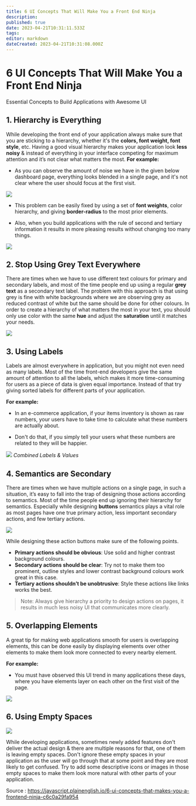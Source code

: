 ```yaml
---
title: 6 UI Concepts That Will Make You a Front End Ninja
description: 
published: true
date: 2023-04-21T10:31:11.533Z
tags: 
editor: markdown
dateCreated: 2023-04-21T10:31:08.000Z
---
```


# 6 UI Concepts That Will Make You a Front End Ninja

Essential Concepts to Build Applications with Awesome UI



## 1. Hierarchy is Everything
While developing the front end of your application always make sure that you are sticking to a hierarchy, whether it's the **colors, font weight, font style**, etc. Having a good visual hierarchy makes your application look **less noisy** & instead of everything in your interface competing for maximum attention and it’s not clear what matters the most.
**For example:**

- As you can observe the amount of noise we have in the given below dashboard page, everything looks blended in a single page, and it's not clear where the user should focus at the first visit.

![](https://miro.medium.com/max/2400/1*kNy4AhuhsvwiZZNSX3WS_w.png)

- This problem can be easily fixed by using a set of **font weights**, color hierarchy, and giving **border-radius** to the most prior elements.

- Also, when you build applications with the rule of second and tertiary information it results in more pleasing results without changing too many things.

![](https://miro.medium.com/max/2400/1*zcRjuky9s06qSo49RLfPZg.png)

## 2. Stop Using Grey Text Everywhere
There are times when we have to use different text colours for primary and secondary labels, and most of the time people end up using a regular **grey text** as a secondary text label.
The problem with this approach is that using grey is fine with white backgrounds where we are observing grey as reduced contrast of white but the same should be done for other colours.
In order to create a hierarchy of what matters the most in your text, you should only use color with the same **hue** and adjust the **saturation** until it matches your needs.

![](https://miro.medium.com/max/1400/1*dGJR_A0oP5NPuhQ94zulRw.png)

## 3. Using Labels
Labels are almost everywhere in application, but you might not even need as many labels.
Most of the time front-end developers give the same amount of attention to all the labels, which makes it more time-consuming for users as a piece of data is given equal importance.
Instead of that try giving sorted labels for different parts of your application.

**For example:**

- In an e-commerce application, if your items inventory is shown as raw numbers, your users have to take time to calculate what these numbers are actually about.

- Don't do that, if you simply tell your users what these numbers are related to they will be happier.

![](https://miro.medium.com/max/2000/1*34UoCUKooJ_GCfrq80jVyw.png)
*Combined Labels & Values*

## 4. Semantics are Secondary
There are times when we have multiple actions on a single page, in such a situation, it’s easy to fall into the trap of designing those actions according to semantics.
Most of the time people end up ignoring their hierarchy for semantics. Especially while designing **buttons** semantics plays a vital role as most pages have one true primary action, less important secondary actions, and few tertiary actions.

![](https://miro.medium.com/max/2000/1*xX3g_KBuKOOUlEvOU2Jh0w.png)

While designing these action buttons make sure of the following points.
- **Primary actions should be obvious**: Use solid and higher contrast background colours.
- **Secondary actions should be clear**: Try not to make them too prominent, outline styles and lower contrast background colours work great in this case.
- **Tertiary actions shouldn’t be unobtrusive**: Style these actions like links works the best.

> Note: Always give hierarchy a priority to design actions on pages, it results in much less noisy UI that communicates more clearly.

## 5. Overlapping Elements
A great tip for making web applications smooth for users is overlapping elements, this can be done easily by displaying elements over other elements to make them look more connected to every nearby element.

**For example:**

- You must have observed this UI trend in many applications these days, where you have elements layer on each other on the first visit of the page.

![](https://miro.medium.com/max/2400/1*s_i46cZhFsiMwYoi1klHyw.png)

## 6. Using Empty Spaces

![](https://miro.medium.com/max/1400/1*B_omJBcUmyEP1cQwBXevcQ.png)

While developing applications, sometimes newly added features don't deliver the actual design & there are multiple reasons for that, one of them is leaving empty spaces.
Don't ignore these empty spaces in your application as the user will go through that at some point and they are most likely to get confused.
Try to add some descriptive icons or images in those empty spaces to make them look more natural with other parts of your application.

Source : https://javascript.plainenglish.io/6-ui-concepts-that-makes-you-a-frontend-ninja-c6c0a29fa954